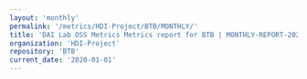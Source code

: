 ```yaml
---
layout: 'monthly'
permalink: '/metrics/HDI-Project/BTB/MONTHLY/'
title: 'DAI Lab OSS Metrics Metrics report for BTB | MONTHLY-REPORT-2020-01-01'
organization: 'HDI-Project'
repository: 'BTB'
current_date: '2020-01-01'
---
```


